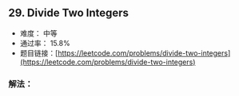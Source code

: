 ## 29. Divide Two Integers


- 难度： 中等
- 通过率： 15.8%
- 题目链接：[https://leetcode.com/problems/divide-two-integers](https://leetcode.com/problems/divide-two-integers)



### 解法：